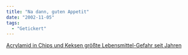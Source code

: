 ```yaml
---
title: "Na dann, guten Appetit"
date: "2002-11-05"
tags:
  - "Getickert"
---
```


[Acrylamid in Chips und Keksen größte Lebensmittel-Gefahr seit Jahren](https://web.archive.org/web/20030706202215/http://www.sueddeutsche.de/aktuell/sz/getArticleSZ.php?artikel=artikel229.php "Süddeutsche Zeitung - Knuspriges Gift")
